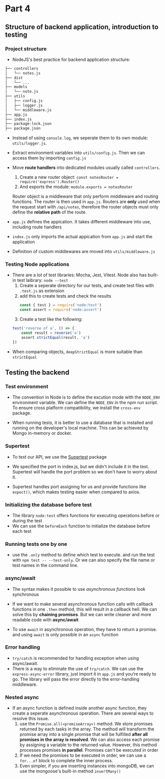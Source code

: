 # Part 4

## Structure of backend application, introduction to testing

### Project structure
* NodeJS's best practice for backend application structure:
```txt
├── controllers
│   └── notes.js
├── dist
│   └── ...
├── models
│   └── note.js
├── utils
│   ├── config.js
│   ├── logger.js
│   └── middleware.js  
├── app.js
├── index.js
├── package-lock.json
├── package.json
```

* Instead of using `console.log`, we seperate them to its own module: `utils/logger.js`. 

* Extract environment variables into `utils/config.js`. Then we can access them by importing `config.js`

* Move **route handlers** into dedicated modules usually called `controllers`.
    1. Create a new router object: `const notesRouter = require('express').Router()`
    2. And exports the module: `module.exports = notesRouter`

    Router object is a middleware that only perform middleware and routing functions. The router is then used in `app.js`. Routers are **only** used when the request start with `/api/notes`, therefore the router objects must only define the **relative path** of the route.

* `app.js` defines the appication. It takes different middleware into use, including route handlers
* `index.js` only imports the actual appication from `app.js` and start the application

* Definition of custom middlewares are moved into `utils/middleware.js`

### Testing Node applications
* There are a lot of test libraries: Mocha, Jest, Vitest. Node also has built-in test laibrary: `node --test`
    1. Create a seperate directory for our tests, and create test files with `.test.js` as extension
    2. add this to create tests and check the results
       ```js
       const { test } = require('node:test')
       const assert = require('node:assert')
       ```
    3. Create a test like the following:
    ```js
    test('reverse of a', () => {
        const result = reverse('a')
        assert.strictEqual(result, 'a')
    })
    ```
* When comparing objects, `deepStrictEqual` is more suitable than `strictEqual`

## Testing the backend
### Test environment
* The convention in Node is to define the excution mode with the `NODE_ENV` environment variable. We can define the `NODE_ENV` in the npm run script. To ensure cross platform compatibility, we install the `cross-env` package.

* When running tests, it is better to use a database that is installed and running on the developer's local machine. This can be achieved by Mongo in-memory or docker.

### Supertest
* To test our API, we use the [Supertest](https://github.com/visionmedia/supertest) package

* We specified the port in index.js, but we didn't include it in the test. Supertest will handle the port problem so we don't have to worry about it.

* Supertest handles port assigning for us and provide functions like `expect()`, which makes testing easier when compared to axios.

### Initializing the database before test
* The library `node:test` offers functions for executing operations before or during the test
* We can use the `beforeEach` function to initialize the database before each test

### Running tests one by one
* use the `.only` method to define which test to execute. and run the test with `npm test -- --test-only`. Or we can also specify the file name or test names in the command line.

### async/await
* The syntax makes it possible to use *asynchronous functions* look synchronous
* If we want to make several asynchronous function calls with callback functions in one `.then` method, this will result in a callback hell. We can solve this by **chaining promises**. But we can write cleaner and more readable code with **async/await**

* To use `await` in asynchronous operation, they have to return a promise. and using `await` is only possible in an `async` function

### Error handling
* `try/catch` is recommended for handling exception when using async/await. 
* There is a way to eliminate the use of `try/catch`. We can use the `express-async-error` library, just import it in `app.js` and you're ready to go. The library will pass the error directly to the error-handling middleware.

### Nested async
* If an async function is defined inside another async function, they create a seperate asynchronous operation. There are several ways to resolve this issue.
    1. use the `Promise.all(<promiseArray>)` method. We store promises returned by each tasks in the array. The method will transform the promise array into a single promise that will be fulfilled **after all promises in the array is resolved**. We can also access each promise by assigning a variable to the returned value.
    However, this method processes promises **in parallel**. Promises can't be executed in order
    2. If we need the promises to be executed in order, we can use a `for...of` block to complete the inner process.
    3. Even simpler, if you are inserting instances into mongoDB, we can use the mongoose's built-in method `insertMany()`
